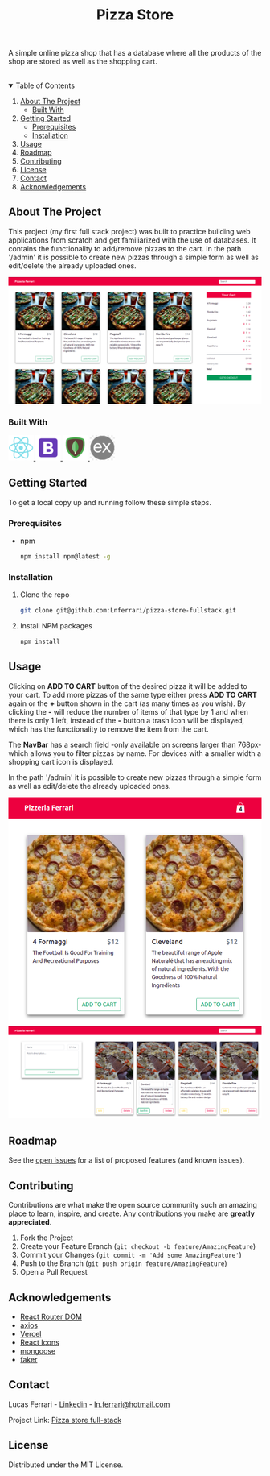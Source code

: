 <h1 align='center'>Pizza Store</h1>
</br>
<p>A simple online pizza shop that has a database where all the products of the shop are stored as well as the shopping cart.</p>
</br>



<!-- TABLE OF CONTENTS -->
<details open="open">
  <summary>Table of Contents</summary>
  <ol>
    <li>
      <a href="#about-the-project">About The Project</a>
      <ul>
        <li><a href="#built-with">Built With</a></li>
      </ul>
    </li>
    <li>
      <a href="#getting-started">Getting Started</a>
      <ul>
        <li><a href="#prerequisites">Prerequisites</a></li>
        <li><a href="#installation">Installation</a></li>
      </ul>
    </li>
    <li><a href="#usage">Usage</a></li>
    <li><a href="#roadmap">Roadmap</a></li>
    <li><a href="#contributing">Contributing</a></li>
    <li><a href="#license">License</a></li>
    <li><a href="#contact">Contact</a></li>
    <li><a href="#acknowledgements">Acknowledgements</a></li>
  </ol>
</details>



<!-- ABOUT THE PROJECT -->
## About The Project

<p>
  This project (my first full stack project) was built to practice building web applications from scratch and get familiarized with the use of databases.
  It contains the functionality to add/remove pizzas to the cart.
  In the path '/admin' it is possible to create new pizzas through a simple form as well as edit/delete the already uploaded ones.
</p>

![Pizza Store Screen Shot][main page]


### Built With

<a href="https://reactjs.org" target="_blank">
  <img style="margin: auto;" src="https://raw.githubusercontent.com/sachinverma53121/sachinverma53121/master/icons/react.png" alt=react width="50" height="50"/>
</a>
<a href="https://react-bootstrap.github.io/">
  <img style="margin: auto;" src="https://raw.githubusercontent.com/sachinverma53121/sachinverma53121/master/icons/bootstrap.png" alt=bootstrap width="50" height="50"/>
</a>
<a href="https://www.mongodb.com/">
  <img style="margin: auto;" src="https://raw.githubusercontent.com/sachinverma53121/sachinverma53121/master/icons/mongo.png" alt=mongoDB width="50" height="50"/>
</a>
<a href="https://expressjs.com/">
  <img style="margin: auto;" src="https://raw.githubusercontent.com/sachinverma53121/sachinverma53121/master/icons/express.png" alt=express width="50" height="50"/>
</a>



<!-- GETTING STARTED -->
## Getting Started

To get a local copy up and running follow these simple steps.


### Prerequisites

* npm
  ```sh
  npm install npm@latest -g
  ```


### Installation

1. Clone the repo
   ```sh
   git clone git@github.com:Lnferrari/pizza-store-fullstack.git
   ```
2. Install NPM packages
   ```sh
   npm install
   ```
<!-- 3. Enter your API in `.env` file
   ```JS
   const REACT_APP_API_KEY = 'ENTER YOUR API';
   ```
-->



<!-- USAGE EXAMPLES -->
## Usage

  Clicking on **ADD TO CART** button of the desired pizza it will be added to your cart. To add more pizzas of the same type either press **ADD TO CART** again or the **+** button shown in the cart (as many times as you wish). By clicking the **-** will reduce the number of items of that type by 1 and when there is only 1 left, instead of the **-** button a trash icon will be displayed, which has the functionality to remove the item from the cart.
  
  The __NavBar__ has a search field -only available on screens larger than 768px- which allows you to filter pizzas by name. For devices with a smaller width a shopping cart icon is displayed.
  
  In the path '/admin' it is possible to create new pizzas through a simple form as well as edit/delete the already uploaded ones.
</br>

![Pizza Store][screenshot 1]
![Pizza store][screenshot 2]



<!-- ROADMAP -->
## Roadmap

See the [open issues][issues] for a list of proposed features (and known issues).



<!-- CONTRIBUTING -->
## Contributing

Contributions are what make the open source community such an amazing place to learn, inspire, and create. Any contributions you make are **greatly appreciated**.

1. Fork the Project
2. Create your Feature Branch (`git checkout -b feature/AmazingFeature`)
3. Commit your Changes (`git commit -m 'Add some AmazingFeature'`)
4. Push to the Branch (`git push origin feature/AmazingFeature`)
5. Open a Pull Request



<!-- ACKNOWLEDGEMENTS -->
## Acknowledgements
* [React Router DOM](https://reactrouter.com/)
* [axios](https://axios-http.com/)
* [Vercel](https://vercel.com/)
* [React Icons](https://react-icons.github.io/react-icons/)
* [mongoose](https://mongoosejs.com/)
* [faker](https://marak.github.io/faker.js/)



<!-- CONTACT -->
## Contact

Lucas Ferrari - [Linkedin][linkedin] - ln.ferrari@hotmail.com

Project Link: [Pizza store full-stack](https://pizza-store-olive.vercel.app/)



<!-- LICENSE -->
## License

Distributed under the MIT License.



<!-- MARKDOWN LINKS & IMAGES -->
[main page]: ./assets/main-pizzeria.png
[screenshot 1]: ./assets/pizzeria-1.png
[screenshot 2]: ./assets/pizzeria-2.png
[issues]: https://github.com/Lnferrari/pizza-store-fullstack/issues
[linkedin]: https://www.linkedin.com/in/lucasferrari1/
